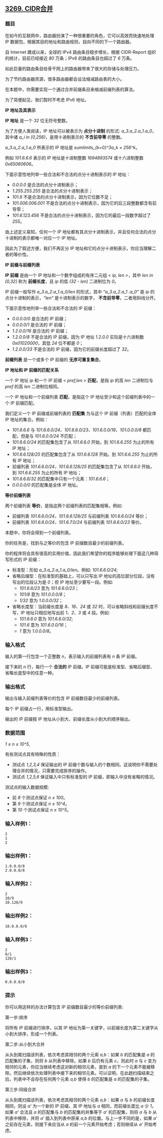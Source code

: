 ## [3269. CIDR合并](https://www.acwing.com/problem/content/3272/)

### 题目

在如今的互联网中，路由器扮演了一种很重要的角色，它可以高效而快速地处理 IP 数据包，根据其目的地址和路由规则，投向不同的下一个路由器。

自 Internet 建成以来，全球的 IPv4 路由条目稳步增长，根据 CIDR-Report 组织的统计，目前已经接近 *80* 万条；IPv6 的路由条目也超过了 *6* 万条。

如此巨量的路由条目给骨干网上的路由器带来了很大的存储与处理压力。

为了节约路由器资源，很多路由器都会设法缩减路由表的大小。

在本题中，你需要实现一个通过合并前缀条目来缩减前缀列表的算法。

为了简便起见，我们暂时不考虑 IPv6 地址。

**IP 地址及其表示**

**IP 地址** 是一个 *32* 位无符号整数。

为了方便人类阅读，IP 地址可以被表示为 **点分十进制** 的形式: *a_3.a_2.a_1.a_0*，其中诸 *a_i in [0,256)*，是用十进制表示的 **不含前导零** 的整数。

*a_3.a_2.a_1.a_0* 所表示的 IP 地址是 *sumlimits_{k=0}^3a_k × 256^k*。

例如 *101.6.6.6* 表示的 IP 地址是十进制整数 *1694893574* 或十六进制整数 *0x65060606*。

下面示意性地列举一些合法和不合法的点分十进制表示的 IP 地址：

- *0.0.0.0* 是合法的点分十进制表示；
- *1.255.255.255* 是合法的点分十进制表示；
- *101.6* 不是合法的点分十进制表示，因为它位数不足；
- *101.006.006.001* 不是合法的点分十进制表示，因为它的后三段整数都含有前导零；
- *101.6.123.456* 不是合法的点分十进制表示，因为它的最后一段数字超过了 *255*。

由上述定义易知，任何一个 IP 地址都有其点分十进制表示，并且任何合法的点分十进制的表示都唯一对应一个 IP 地址。

因此为了叙述方便，我们不再区分 IP 地址和它的点分十进制表示，你应当理解二者的等价性。

**IP 前缀与前缀列表**

**IP 前缀** 是由一个 IP 地址和一个数字组成的有序二元组 *< ip, len >*，其中 *len in [0,32]* 称为 **前缀长度**，且 *ip* 的低 *(32 - len)* 二进制位为 *0*。

IP 前缀一般写作 *a_3.a_2.a_1.a_0/len* 的形式，其中 *“a_3.a_2.a_1 .a_0”* 是 *ip* 的点分十进制的表示，*“len”* 是十进制表示的数字， **不含前导零**，二者用斜线分开。

下面示意性地列举一些合法和不合法的 IP 前缀：

- *0.0.0.0/0* 是合法的 IP 前缀；
- *0.0.0.0/1* 是合法的 IP 前缀；
- *1.2.0.0/16* 是合法的 IP 前缀；
- *1.2.0.0/8* 不是合法的 IP 前缀，因为 IP 地址 *1.2.0.0* 实际是十六进制数 *0x01020000*，其低 *24* 位不都是 *0*；
- *1.2.0.0/33* 不是合法的 IP 前缀，因为它的前缀长度超过了 *32*。

**前缀列表** 是一个或多个 IP 前缀的 **无序可重复集合**。

**IP 地址和 IP 前缀的匹配关系**

一个 IP 地址 *ip* 和一个 IP 前缀 *< pref,len >* **匹配**，是指 *ip* 的高 *len* 二进制位与 *pref* 的高 *len* 二进制位相同。

一个 IP 地址和一个前缀列表 **匹配**，是指这个 IP 地址至少和这个前缀列表中的一个 IP 前缀匹配。

我们定义一个 IP 前缀或前缀列表的 **匹配集** 为与这个 IP 前缀（列表）匹配的全体 IP 地址的集合。例如：

- *101.6.6.6* 与 *101.6.6.0/24、101.6.6.0/23、101.6.0.0/16、101.0.0.0/8* 都匹配，但是与 *101.6.0.0/24* 不匹配；
- *101.6.6.0/24* 的匹配集包含了从 *101.6.6.0* 开始，到 *101.6.6.255* 为止的所有 IP 地址；
- *101.6.6.128/25* 的匹配集包含了从 *101.6.6.128* 开始，到 *101.6.6.255* 为止的所有 IP 地址；
- 前缀列表 *101.6.6.0/24，101.6.6.128/25* 的匹配集包含了从 *101.6.6.0* 开始，到 *101.6.6.255* 为止的所有 IP 地址；
- *101.6.6.6/32* 的匹配集中只有一个元素：*101.6.6.6*；
- *0.0.0.0/0* 的匹配集是全体 IP 地址。

**等价前缀列表**

两个前缀列表 **等价**，是指这两个前缀列表的匹配集相等。例如:

- 前缀列表 *101.6.6.0/24，101.6.6.128/25* 与前缀列表 *101.6.6.0/24* 等价；
- 前缀列表 *101.6.6.0/24，101.6.7.0/24* 与前缀列表 *101.6.6.0/23* 等价。

本题中，你将会得到一个前缀列表。

你的任务是，找到与之等价的包含 IP 前缀数目最少的前缀列表。

你的程序将会具有很高的实用价值，因此我们希望你的程序能够处理下面这几种简写形式的 IP 前缀：

- 标准型：形如 *a_3.a_2.a_1.a_0/len*。例如: *101.6.6.0/24*;
- 省略后缀型：在标准型的基础上，可以只写出 IP 地址的高位部分位段，没有写出的位段认为是 *0*；但 IP 地址至少要写一段。例如:
    - *101.6.6/23* 意为 *101.6.6.0/23*；
    - *101/8* 意为 *101.0.0.0/8*；
    - *1/32* 意为 *1.0.0.0/32*；
- 省略长度型：当前缀长度是 *8、16、24* 或 *32* 时，可以省略斜线和前缀长度不写，IP 地址只相应地写出前 *1、2、3* 或 *4* 段。例如:
    - *101.6.6.0* 意为 *101.6.6.0/32*;
    - *101.6* 意为 *101.6.0.0/16*；
    - *1* 意为 *1.0.0.0/8*。

### 输入格式

输入的第一行包含一个正整数 *n*，表示输入的前缀列表有 *n* 条 IP 前缀。

接下来的 *n* 行，每行一个 **合法的** IP 前缀。IP 前缀可能是标准型、省略后缀型、省略长度型中的任意一种。

### 输出格式

输出与输入前缀列表等价的包含 IP 前缀数目最少的前缀列表。

每个 IP 前缀占一行，用标准型输出。

输出的 IP 前缀按 IP 地址从小到大、前缀长度从小到大的顺序输出。

### 数据范围

*1 ≤ n ≤ 10^5*,

有些测试点具有特殊的性质：

- 测试点 *1,2,3,4* 保证输出的 IP 前缀个数与输入的个数相同。这说明你不需要处理合并的情况，只需要完成排序的操作。
- 测试点 *1,2,5,6* 保证输入中只有标准型的 IP 前缀，即输入中没有省略的情况。

测试点的输入数据规模:

- 前 *8* 个测试点保证 *n ≤ 100*。
- 第 *9* 个测试点保证 *n ≤ 10^4*。
- 第 *10* 个测试点保证 *n ≤ 10^5*。

### 输入样例1：

```
2
1
2
```

### 输出样例1：

```
1.0.0.0/8
2.0.0.0/8
```

### 输入样例2：

```
2
10/9
10.128/9
```

### 输出样例2：

```
10.0.0.0/8
```

### 输入样例3：

```
2
0/1
128/1
```

### 输出样例3：

```
0.0.0.0/0
```

### 提示

你可以用这样的办法计算包含 IP 前缀数目最少的等价前缀列表:

第一步:排序

将所有 IP 前缀进行排序，以其 IP 地址为第一关键字，以前缀长度为第二关键字从小到大排序，形成一个列表。

第二步:从小到大合并

从头到尾扫描该列表，依次考虑其相邻的两个元索 *a,b*：如果 *b* 的匹配集是 *a* 的匹配集的子集，则将 *b* 从列表中移除。如果 *b* 后仍有元素 *c*，则此时 *a* 与 *c* 变为相邻的元素，你应当继续考虑这对新的相邻元素，直到 *a* 的下一个元素不能被移除。然后继续依次处理列表中接下来的相邻元素。可以证明，在此趟扫描结束之后，列表中不会存在任何两个元素 *a,b* 使得 *b* 的匹配集是 *a* 的匹配集的子集。

第三步:同级合并

从头到尾扫描该列表，依次考虑其相邻的两个元素 *a,b*：如果 *a* 与 *b* 的前缀长度相同，则设 *a’* 为一个新的 IP 前缀，其 IP 地址与 *a* 相同，而前缀长度比 *a* 少 *1*。如果 *a’* 合法且 *a* 的匹配集与 *b* 的匹配集的并集等于 *a’* 的匹配集，则将 *a* 与 *b* 从列表中移除，并将 *a’* 插入到列表中原来 *a,b* 的位置。与上一步不同的是，如果 *a’* 之前存在元素，则接下来应当从 *a* 的前一个元素开始考虑；否则继续从 *a’* 开始考虑。
